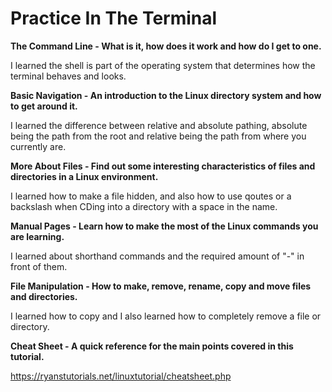 # Practice In The Terminal

**The Command Line - What is it, how does it work and how do I get to one.**

I learned the shell is part of the operating system that determines how the terminal behaves and looks.

**Basic Navigation - An introduction to the Linux directory system and how to get around it.**

I learned the difference between relative and absolute pathing, absolute being the path from the root and relative being the path from where you currently are.

**More About Files - Find out some interesting characteristics of files and directories in a Linux environment.**

I learned how to make a file hidden, and also how to use qoutes or a backslash when CDing into a directory with a space in the name.

**Manual Pages - Learn how to make the most of the Linux commands you are learning.**

I learned about shorthand commands and the required amount of "-" in front of them.

**File Manipulation - How to make, remove, rename, copy and move files and directories.**

I learned how to copy and I also learned how to completely remove a file or directory.

**Cheat Sheet - A quick reference for the main points covered in this tutorial.**

https://ryanstutorials.net/linuxtutorial/cheatsheet.php
